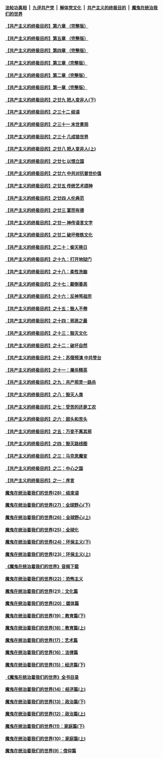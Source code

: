 

####  [法轮功真相](../../../../basic/blob/master/README.md?t=04270631) &nbsp;|&nbsp; [九评共产党](../../../../9ping.md/blob/master/README.md?t=04270631) &nbsp;|&nbsp; [解体党文化](../../../../jtdwh.md/blob/master/README.md?t=04270631)  &nbsp;|&nbsp; [共产主义的终极目的](../../../../gczydzjmd.md/blob/master/README.md?t=04270631) &nbsp;|&nbsp; [魔鬼在统治我们的世界](../../../../mgztzwmdsj.md/blob/master/README.md?t=04270631) 

#### [【共产主义的终极目的】第六章 （完整版）](../pages/nsc422/n11428913.md?t=04270631) 

#### [【共产主义的终极目的】第五章 （完整版）](../pages/nsc422/n11428912.md?t=04270631) 

#### [【共产主义的终极目的】第四章 （完整版）](../pages/nsc422/n11428907.md?t=04270631) 

#### [【共产主义的终极目的】第三章（完整版）](../pages/nsc422/n11428848.md?t=04270631) 

#### [【共产主义的终极目的】第二章（完整版）](../pages/nsc422/n11428831.md?t=04270631) 

#### [【共产主义的终极目的】第一章（完整版）](../pages/nsc422/n11417651.md?t=04270631) 

#### [【共产主义的终极目的】之廿九 把人变非人(下)](../pages/nsc422/n11344140.md?t=04270631) 

#### [【共产主义的终极目的】之三十二 结语](../pages/nsc422/n11360535.md?t=04270631) 

#### [【共产主义的终极目的】之三十一 末世景观](../pages/nsc422/n11351129.md?t=04270631) 

#### [【共产主义的终极目的】之三十 几成狼世界](../pages/nsc422/n11348280.md?t=04270631) 

#### [【共产主义的终极目的】之廿八 把人变非人(上)](../pages/nsc422/n11340492.md?t=04270631) 

#### [【共产主义的终极目的】之廿七 以恨立国](../pages/nsc422/n11336944.md?t=04270631) 

#### [【共产主义的终极目的】之廿六 中共对抗普世价值](../pages/nsc422/n11324785.md?t=04270631) 

#### [【共产主义的终极目的】之廿五 传统艺术颂神](../pages/nsc422/n11296396.md?t=04270631) 

#### [【共产主义的终极目的】之廿四 人伦典范](../pages/nsc422/n11296397.md?t=04270631) 

#### [【共产主义的终极目的】之廿三 富而有德](../pages/nsc422/n11283598.md?t=04270631) 

#### [【共产主义的终极目的】之廿一 神传语言文字](../pages/nsc422/n11263265.md?t=04270631) 

#### [【共产主义的终极目的】之廿二 破坏修炼文化](../pages/nsc422/n11245728.md?t=04270631) 

#### [【共产主义的终极目的】之二十：偷天换日](../pages/nsc422/n11238846.md?t=04270631) 

#### [【共产主义的终极目的】之十九：打开地狱门](../pages/nsc422/n11206376.md?t=04270631) 

#### [【共产主义的终极目的】之十八：柔性洗脑](../pages/nsc422/n11199994.md?t=04270631) 

#### [【共产主义的终极目的】之十七：颠倒善恶](../pages/nsc422/n11179782.md?t=04270631) 

#### [【共产主义的终极目的】之十六：反神骂祖宗](../pages/nsc422/n11166798.md?t=04270631) 

#### [【共产主义的终极目的】之十五：毁人不倦](../pages/nsc422/n11166792.md?t=04270631) 

#### [【共产主义的终极目的】之十四：邪恶之最](../pages/nsc422/n11150249.md?t=04270631) 

#### [【共产主义的终极目的】之十三：毁灭文化](../pages/nsc422/n11135227.md?t=04270631) 

#### [【共产主义的终极目的】之十二：破坏自然](../pages/nsc422/n11135214.md?t=04270631) 

#### [【共产主义的终极目的】之十：苏俄预演 中共登台](../pages/nsc422/n11118424.md?t=04270631) 

#### [【共产主义的终极目的】之十一：屠杀精英](../pages/nsc422/n11118442.md?t=04270631) 

#### [【共产主义的终极目的】之九：共产邪灵一路杀](../pages/nsc422/n11114139.md?t=04270631) 

#### [【共产主义的终极目的】之八：毁灭人类](../pages/nsc422/n11108503.md?t=04270631) 

#### [【共产主义的终极目的】之七：受苦的还是工农](../pages/nsc422/n11101809.md?t=04270631) 

#### [【共产主义的终极目的】之六：甜头和苦头](../pages/nsc422/n11096971.md?t=04270631) 

#### [【共产主义的终极目的】之五：万变不离其邪](../pages/nsc422/n11091285.md?t=04270631) 

#### [【共产主义的终极目的】之四：毁灭路线图](../pages/nsc422/n11086284.md?t=04270631) 

#### [【共产主义的终极目的】之三：马克思魔变](../pages/nsc422/n11061941.md?t=04270631) 

#### [【共产主义的终极目的】之二：中心之国](../pages/nsc422/n11047728.md?t=04270631) 

#### [【共产主义的终极目的】之一：序言](../pages/nsc422/n11086077.md?t=04270631) 

#### [魔鬼在统治着我们的世界(28)：结束语](../pages/nsc422/n10936246.md?t=04270631) 

#### [魔鬼在统治着我们的世界(27)：全球野心(下)](../pages/nsc422/n10928319.md?t=04270631) 

#### [魔鬼在统治着我们的世界(26)：全球野心(上)](../pages/nsc422/n10900318.md?t=04270631) 

#### [魔鬼在统治着我们的世界(25)：全球化](../pages/nsc422/n10788205.md?t=04270631) 

#### [魔鬼在统治着我们的世界(24)：环保主义(下)](../pages/nsc422/n10695307.md?t=04270631) 

#### [魔鬼在统治着我们的世界(23)：环保主义(上)](../pages/nsc422/n10688613.md?t=04270631) 

#### [《魔鬼在统治着我们的世界》音频下载](../pages/nsc422/n10635553.md?t=04270631) 

#### [魔鬼在统治着我们的世界(22)：恐怖主义](../pages/nsc422/n10614727.md?t=04270631) 

#### [魔鬼在统治着我们的世界(21)：文化篇](../pages/nsc422/n10597706.md?t=04270631) 

#### [魔鬼在统治着我们的世界(20)：媒体篇](../pages/nsc422/n10586579.md?t=04270631) 

#### [魔鬼在统治着我们的世界(19)：教育篇(下)](../pages/nsc422/n10564808.md?t=04270631) 

#### [魔鬼在统治着我们的世界(18)：教育篇(上)](../pages/nsc422/n10526970.md?t=04270631) 

#### [魔鬼在统治着我们的世界(17)：艺术篇](../pages/nsc422/n10499093.md?t=04270631) 

#### [魔鬼在统治着我们的世界(16)：法律篇](../pages/nsc422/n10485969.md?t=04270631) 

#### [魔鬼在统治着我们的世界(15)：经济篇(下)](../pages/nsc422/n10469975.md?t=04270631) 

#### [《魔鬼在统治着我们的世界》全书目录](../pages/nsc422/n10464261.md?t=04270631) 

#### [魔鬼在统治着我们的世界(14)：经济篇(上)](../pages/nsc422/n10457370.md?t=04270631) 

#### [魔鬼在统治着我们的世界(13)：政治篇(下)](../pages/nsc422/n10448270.md?t=04270631) 

#### [魔鬼在统治着我们的世界(12)：政治篇(上)](../pages/nsc422/n10444576.md?t=04270631) 

#### [魔鬼在统治着我们的世界(11)：家庭篇(下)](../pages/nsc422/n10440961.md?t=04270631) 

#### [魔鬼在统治着我们的世界(10)：家庭篇(上)](../pages/nsc422/n10435448.md?t=04270631) 

#### [魔鬼在统治着我们的世界(9)：信仰篇](../pages/nsc422/n10432159.md?t=04270631) 

